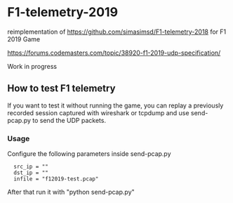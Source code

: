 # F1-telemetry-2019

reimplementation of https://github.com/simasimsd/F1-telemetry-2018 for F1 2019 Game

https://forums.codemasters.com/topic/38920-f1-2019-udp-specification/

Work in progress

## How to test F1 telemetry
If you want to test it without running the game, you can replay a previously
recorded session captured with wireshark or tcpdump and use send-pcap.py to send
the UDP packets.

### Usage
Configure the following parameters inside send-pcap.py
```
  src_ip = ""
  dst_ip = ""
  infile = "f12019-test.pcap"
```

After that run it with "python send-pcap.py"
